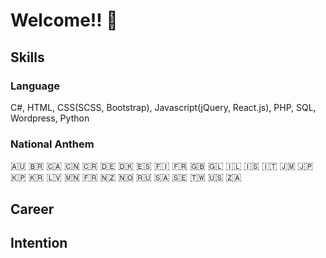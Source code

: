 # Welcome!! 👋

## Skills

### Language

C#, HTML, CSS(SCSS, Bootstrap), Javascript(jQuery, React.js), PHP, SQL, Wordpress, Python

### National Anthem

🇦🇺 🇧🇷 🇨🇦 🇨🇳 🇨🇷 🇩🇪 🇩🇰 🇪🇸 🇫🇮 🇫🇷 🇬🇧 🇬🇱 🇮🇱 🇮🇸 🇮🇹 🇯🇲 🇯🇵 🇰🇵 🇰🇷 🇱🇻 🇲🇳 🇫🇷 🇳🇿 🇳🇴 🇷🇺 🇸🇦 🇸🇪 🇹🇼 🇺🇸 🇿🇦

## Career

## Intention

<!--
**gene-ix/gene-ix** is a ✨ _special_ ✨ repository because its `README.md` (this file) appears on your GitHub profile.

Here are some ideas to get you started:

- 🔭 I’m currently working on ...
- 🌱 I’m currently learning ...
- 👯 I’m looking to collaborate on ...
- 🤔 I’m looking for help with ...
- 💬 Ask me about ...
- 📫 How to reach me: ...
- 😄 Pronouns: ...
- ⚡ Fun fact: ...
-->
